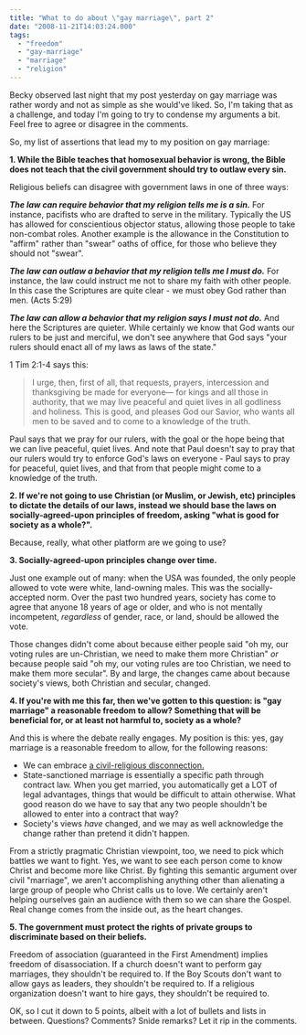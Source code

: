 ```yaml
---
title: "What to do about \"gay marriage\", part 2"
date: "2008-11-21T14:03:24.000"
tags: 
  - "freedom"
  - "gay-marriage"
  - "marriage"
  - "religion"
---
```


Becky observed last night that my post yesterday on gay marriage was rather wordy and not as simple as she would've liked. So, I'm taking that as a challenge, and today I'm going to try to condense my arguments a bit. Feel free to agree or disagree in the comments.

So, my list of assertions that lead my to my position on gay marriage:

**1\. While the Bible teaches that homosexual behavior is wrong, the Bible does not teach that the civil government should try to outlaw every sin.**

Religious beliefs can disagree with government laws in one of three ways:

**_The law can require behavior that my religion tells me is a sin._** For instance, pacifists who are drafted to serve in the military. Typically the US has allowed for conscientious objector status, allowing those people to take non-combat roles. Another example is the allowance in the Constitution to "affirm" rather than "swear" oaths of office, for those who believe they should not "swear".

**_The law can outlaw a behavior that my religion tells me I must do._** For instance, the law could instruct me not to share my faith with other people. In this case the Scriptures are quite clear - we must obey God rather than men. (Acts 5:29)

**_The law can allow a behavior that my religion says I must not do._** And here the Scriptures are quieter. While certainly we know that God wants our rulers to be just and merciful, we don't see anywhere that God says "your rulers should enact all of my laws as laws of the state."

1 Tim 2:1-4 says this:

> I urge, then, first of all, that requests, prayers, intercession and thanksgiving be made for everyone— for kings and all those in authority, that we may live peaceful and quiet lives in all godliness and holiness. This is good, and pleases God our Savior, who wants all men to be saved and to come to a knowledge of the truth.

Paul says that we pray for our rulers, with the goal or the hope being that we can live peaceful, quiet lives. And note that Paul doesn't say to pray that our rulers would try to enforce God's laws on everyone - Paul says to pray for peaceful, quiet lives, and that from that people might come to a knowledge of the truth.

**2\. If we're not going to use Christian (or Muslim, or Jewish, etc) principles to dictate the details of our laws, instead we should base the laws on socially-agreed-upon principles of freedom, asking "what is good for society as a whole?".**

Because, really, what other platform are we going to use?

**3\. Socially-agreed-upon principles change over time.**

Just one example out of many: when the USA was founded, the only people allowed to vote were white, land-owning males. This was the socially-accepted norm. Over the past two hundred years, society has come to agree that anyone 18 years of age or older, and who is not mentally incompetent, _regardless_ of gender, race, or land, should be allowed the vote.

Those changes didn't come about because either people said "oh my, our voting rules are un-Christian, we need to make them more Christian" _or_ because people said "oh my, our voting rules are too Christian, we need to make them more secular". By and large, the changes came about because society's views, both Christian and secular, changed.

**4\. If you're with me this far, then we've gotten to this question: is "gay marriage" a reasonable freedom to allow? Something that will be beneficial for, or at least not harmful to, society as a whole?**

And this is where the debate really engages. My position is this: yes, gay marriage is a reasonable freedom to allow, for the following reasons:

- We can embrace [a civil-religious disconnection.](http://www.chrishubbs.com/2008/11/20/recognizing-the-civil-religious-disconnect-or-what-to-do-about-gay-marriage/)
- State-sanctioned marriage is essentially a specific path through contract law. When you get married, you automatically get a LOT of legal advantages, things that would be difficult to attain otherwise. What good reason do we have to say that any two people shouldn't be allowed to enter into a contract that way?
- Society's views _have_ changed, and we may as well acknowledge the change rather than pretend it didn't happen.

From a strictly pragmatic Christian viewpoint, too, we need to pick which battles we want to fight. Yes, we want to see each person come to know Christ and become more like Christ. By fighting this semantic argument over civil "marriage", we aren't accomplishing anything other than alienating a large group of people who Christ calls us to love. We certainly aren't helping ourselves gain an audience with them so we can share the Gospel. Real change comes from the inside out, as the heart changes.

**5\. The government must protect the rights of private groups to discriminate based on their beliefs.**

Freedom of association (guaranteed in the First Amendment) implies freedom of disassociation. If a church doesn't want to perform gay marriages, they shouldn't be required to. If the Boy Scouts don't want to allow gays as leaders, they shouldn't be required to. If a religious organization doesn't want to hire gays, they shouldn't be required to.

OK, so I cut it down to 5 points, albeit with a lot of bullets and lists in between. Questions? Comments? Snide remarks? Let it rip in the comments.
